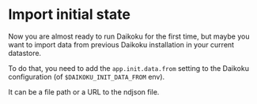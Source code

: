 # Import initial state

Now you are almost ready to run Daikoku for the first time, but maybe you want to import data from previous Daikoku installation in your current datastore.

To do that, you need to add the `app.init.data.from` setting to the Daikoku configuration (of `$DAIKOKU_INIT_DATA_FROM` env).

It can be a file path or a URL to the ndjson file.
